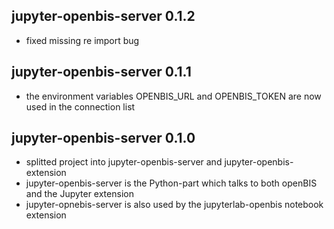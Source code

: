 ## jupyter-openbis-server 0.1.2

- fixed missing re import bug

## jupyter-openbis-server 0.1.1

- the environment variables OPENBIS_URL and OPENBIS_TOKEN are now used in the connection list

## jupyter-openbis-server 0.1.0

- splitted project into jupyter-openbis-server and jupyter-openbis-extension
- jupyter-openbis-server is the Python-part which talks to both openBIS and the Jupyter extension
- jupyter-opnebis-server is also used by the jupyterlab-openbis notebook extension
